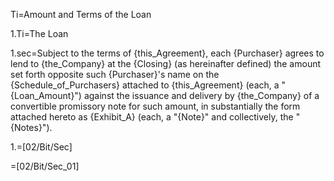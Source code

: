 Ti=Amount and Terms of the Loan

1.Ti=The Loan

1.sec=Subject to the terms of {this_Agreement}, each {Purchaser} agrees to lend to {the_Company} at the {Closing} (as hereinafter defined) the amount set forth opposite such {Purchaser}'s name on the {Schedule_of_Purchasers} attached to {this_Agreement} (each, a "{Loan_Amount}") against the issuance and delivery by {the_Company} of a convertible promissory note for such amount, in substantially the form attached hereto as {Exhibit_A} (each, a "{Note}" and collectively, the "{Notes}").  

1.=[02/Bit/Sec]

=[02/Bit/Sec_01]
